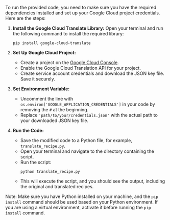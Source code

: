 To run the provided code, you need to make sure you have the required dependencies installed and set up your Google Cloud project credentials. Here are the steps:

1. **Install the Google Cloud Translate Library:**
   Open your terminal and run the following command to install the required library:
   ```
   pip install google-cloud-translate
   ```

2. **Set Up Google Cloud Project:**
   - Create a project on the [Google Cloud Console](https://console.cloud.google.com/).
   - Enable the Google Cloud Translation API for your project.
   - Create service account credentials and download the JSON key file. Save it securely.

3. **Set Environment Variable:**
   - Uncomment the line with `os.environ['GOOGLE_APPLICATION_CREDENTIALS']` in your code by removing the `#` at the beginning.
   - Replace `'path/to/your/credentials.json'` with the actual path to your downloaded JSON key file.

4. **Run the Code:**
   - Save the modified code to a Python file, for example, `translate_recipe.py`.
   - Open your terminal and navigate to the directory containing the script.
   - Run the script:
     ```
     python translate_recipe.py
     ```
   - This will execute the script, and you should see the output, including the original and translated recipes.

Note: Make sure you have Python installed on your machine, and the `pip install` command should be used based on your Python environment. If you are using a virtual environment, activate it before running the `pip install` command.